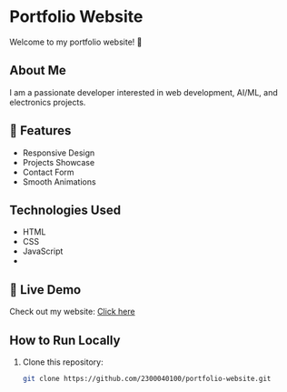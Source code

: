 # Portfolio Website 

Welcome to my portfolio website! 🌟

##  About Me
I am a passionate developer interested in web development, AI/ML, and electronics projects.

## 📌 Features
- Responsive Design 
- Projects Showcase 
- Contact Form 
- Smooth Animations 

##  Technologies Used
- HTML
- CSS
- JavaScript
- 
## 🔗 Live Demo
Check out my website: [Click here](https://2300040100.github.io/portfolio-website/)

## How to Run Locally
1. Clone this repository:
   ```sh
   git clone https://github.com/2300040100/portfolio-website.git

